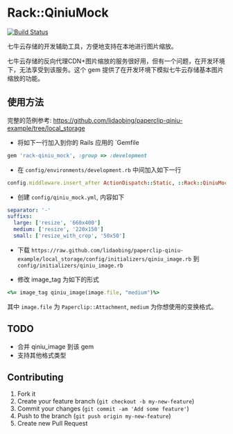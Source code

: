 # Rack::QiniuMock

[![Build Status](https://secure.travis-ci.org/rdd-giga/rack-qiniu_mock.png?branch=master)](https://travis-ci.org/rdd-giga/rack-qiniu_mock)

七牛云存储的开发辅助工具，方便地支持在本地进行图片缩放。

七牛云存储的反向代理CDN+图片缩放的服务很好用，但有一个问题，在开发环境下，无法享受到该服务。这个 gem 提供了在开发环境下模拟七牛云存储基本图片缩放的功能。

## 使用方法

完整的范例参考: https://github.com/lidaobing/paperclip-qiniu-example/tree/local_storage

* 将如下一行加入到你的 Rails 应用的 `Gemfile

```ruby
gem 'rack-qiniu_mock', :group => :development
```

* 在 `config/environments/development.rb` 中间加入如下一行

```ruby
config.middleware.insert_after ActionDispatch::Static, ::Rack::QiniuMock
```

* 创建 `config/qiniu_mock.yml`, 内容如下

```yaml
separator: '-'
suffixs:
  large: ['resize', '660x400']
  medium: ['resize', '220x150']
  small: ['resize_with_crop', '50x50']
```

* 下载 `https://raw.github.com/lidaobing/paperclip-qiniu-example/local_storage/config/initializers/qiniu_image.rb` 到 `config/initializers/qiniu_image.rb`

* 修改 image_tag 为如下的形式

```ruby
<%= image_tag qiniu_image(image.file, "medium")%>
```

其中 `image.file` 为 `Paperclip::Attachment`, `medium` 为你想使用的变换格式。


## TODO

* 合并 qiniu_image 到该 gem
* 支持其他格式类型

## Contributing

1. Fork it
2. Create your feature branch (`git checkout -b my-new-feature`)
3. Commit your changes (`git commit -am 'Add some feature'`)
4. Push to the branch (`git push origin my-new-feature`)
5. Create new Pull Request
